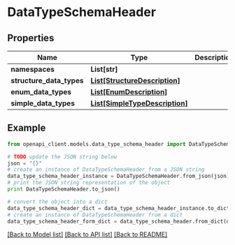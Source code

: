 # DataTypeSchemaHeader


## Properties
Name | Type | Description | Notes
------------ | ------------- | ------------- | -------------
**namespaces** | **List[str]** |  | [optional] 
**structure_data_types** | [**List[StructureDescription]**](StructureDescription.md) |  | [optional] 
**enum_data_types** | [**List[EnumDescription]**](EnumDescription.md) |  | [optional] 
**simple_data_types** | [**List[SimpleTypeDescription]**](SimpleTypeDescription.md) |  | [optional] 

## Example

```python
from openapi_client.models.data_type_schema_header import DataTypeSchemaHeader

# TODO update the JSON string below
json = "{}"
# create an instance of DataTypeSchemaHeader from a JSON string
data_type_schema_header_instance = DataTypeSchemaHeader.from_json(json)
# print the JSON string representation of the object
print DataTypeSchemaHeader.to_json()

# convert the object into a dict
data_type_schema_header_dict = data_type_schema_header_instance.to_dict()
# create an instance of DataTypeSchemaHeader from a dict
data_type_schema_header_form_dict = data_type_schema_header.from_dict(data_type_schema_header_dict)
```
[[Back to Model list]](../README.md#documentation-for-models) [[Back to API list]](../README.md#documentation-for-api-endpoints) [[Back to README]](../README.md)


